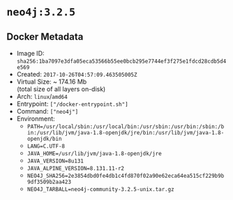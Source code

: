# `neo4j:3.2.5`

## Docker Metadata

- Image ID: `sha256:1ba7097e3dfa05eca53566b55ee0bcb295e7744ef3f275e1fdcd28cdb5d4e569`
- Created: `2017-10-26T04:57:09.463505005Z`
- Virtual Size: ~ 174.16 Mb  
  (total size of all layers on-disk)
- Arch: `linux`/`amd64`
- Entrypoint: `["/docker-entrypoint.sh"]`
- Command: `["neo4j"]`
- Environment:
  - `PATH=/usr/local/sbin:/usr/local/bin:/usr/sbin:/usr/bin:/sbin:/bin:/usr/lib/jvm/java-1.8-openjdk/jre/bin:/usr/lib/jvm/java-1.8-openjdk/bin`
  - `LANG=C.UTF-8`
  - `JAVA_HOME=/usr/lib/jvm/java-1.8-openjdk/jre`
  - `JAVA_VERSION=8u131`
  - `JAVA_ALPINE_VERSION=8.131.11-r2`
  - `NEO4J_SHA256=2e3854dbd0fe4db1c4fd870f02a90e62eca64ea515cf229b9b9df3509b2aa423`
  - `NEO4J_TARBALL=neo4j-community-3.2.5-unix.tar.gz`

